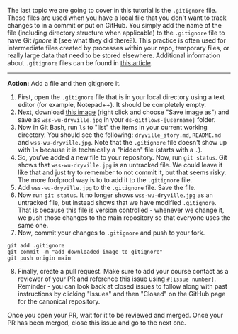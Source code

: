 The last topic we are going to cover in this tutorial is the `.gitignore` file. These files are used when you have a local file that you don't want to track changes to in a commit or put on GitHub. You simply add the name of the file (including directory structure when applicable) to the `.gitignore` file to have Git *ignore* it (see what they did there?). This practice is often used for intermediate files created by processes within your repo, temporary files, or really large data that need to be stored elsewhere. Additional information about `.gitignore` files can be found in [this article](https://www.pluralsight.com/guides/how-to-use-gitignore-file).

----
**Action:** Add a file and then gitignore it.

1. First, open the `.gitignore` file that is in your local directory using a text editor (for example, Notepad++). It should be completely empty.
1. Next, download [this image](https://prd-wret.s3.us-west-2.amazonaws.com/assets/palladium/production/s3fs-public/styles/carousel_large/public/thumbnails/image/wss-wu-dryville.jpg?itok=uxY0Fwj1) (right click and choose "Save image as") and save as `wss-wu-dryville.jpg` in your `ds-gitflows-[username]` folder. 
1. Now in Git Bash, run `ls` to "list" the items in your current working directory. You should see the following: `dryville_story.md`, `README.md` and `wss-wu-dryville.jpg`. Note that the `.gitignore` file doesn't show up with `ls` because it is technically a "hidden" file (starts with a `.`).
1. So, you've added a new file to your repository. Now, run `git status`. Git shows that `wss-wu-dryville.jpg` is an untracked file. We could leave it like that and just try to remember to not commit it, but that seems risky. The more foolproof way is to to add it to the `.gitignore` file.  
1. Add `wss-wu-dryville.jpg` to the `.gitignore` file. Save the file.
1. Now run `git status`. It no longer shows `wss-wu-dryville.jpg` as an untracked file, but instead shows that we have modified `.gitignore`. That is because this file is version controlled - whenever we change it, we push those changes to the main repository so that everyone uses the same one. 
1. Now, commit your changes to `.gitignore` and push to your fork.  
```
git add .gitignore
git commit -m "add downloaded image to gitignore"
git push origin main
```
8. Finally, create a pull request. Make sure to add your course contact as a reviewer of your PR and reference this issue using `#[issue number]`. Reminder - you can look back at closed issues to follow along with past instructions by clicking "Issues" and then "Closed" on the GitHub page for the canonical repository.

Once you open your PR, wait for it to be reviewed and merged. Once your PR has been merged, close this issue and go to the next one.
